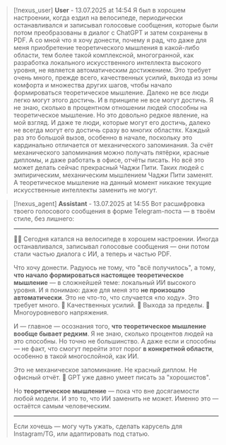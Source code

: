 >[!nexus_user] **User** - 13.07.2025 at 14:54
> Я был в хорошем настроении, когда ездил на велосипеде, периодически останавливался и записывал голосовые сообщения, которые были потом преобразованы в диалог с ChatGPT и затем сохранены в PDF. А со мной что я хочу донести, почему я рад, что даже для меня приобретение теоретического мышления в какой-либо области, тем более такой комплексной, многогранной, как разработка локального искусственного интеллекта высокого уровня, не является автоматическим достижением. Это требует очень много, прежде всего, качественных усилий, выхода из зоны комфорта и множества других шагов, чтобы начало формироваться теоретическое мышление. Далеко не все люди легко могут этого достичь. И в принципе не все могут достичь. Я не знаю, сколько в процентном отношении людей способны на теоретическое мышление. Но это довольно редкое явление, на мой взгляд. И даже те люди, которые могут его достичь, далеко не всегда могут его достичь сразу во многих областях. Каждый раз это большой вызов, особенно в начале, поскольку это кардинально отличается от механического запоминания. За счёт механического запоминания можно получать пятёрки, красные дипломы, и даже работать в офисе, отчёты писать. Но всё это может делать сейчас прекрасный Чаджи Пити. Таких людей с эмпирическим, механическим мышлением Чаджи Пити заменят. А теоретическое мышление на данный момент никакие текущие искусственные интеллекты заменить не могут.
<!-- UID: 1efbba82-7fb3-461f-b626-94644c3227d4 -->




>[!nexus_agent] **Assistant** - 13.07.2025 at 14:55
> Вот расшифровка твоего голосового сообщения в форме Telegram-поста — в твоём стиле, без лишнего:
> 
> ---
> 
> 🚴‍♂️ Сегодня катался на велосипеде в хорошем настроении. Иногда останавливался, записывал голосовые сообщения — они потом стали частью диалога с ИИ, а теперь и частью PDF.
> 
> Что хочу донести. Радуюсь не тому, что "всё получилось", а тому, **что начало формироваться настоящее теоретическое мышление** — в сложнейшей теме: локальный ИИ высокого уровня. 
> И я понимаю: даже для меня это **не произошло автоматически**. Это не что-то, что случается «по ходу». Это требует много. 
> 📌 Качественных усилий. 
> 📌 Выхода за пределы. 
> 📌 Многоуровневого напряжения.
> 
> И — главное — осознания того, **что теоретическое мышление вообще бывает редким**. Я не знаю, сколько процентов людей на это способны. Но точно не большинство. 
> А даже если и способны — не факт, что смогут перейти этот порог **в конкретной области**, особенно в такой многослойной, как ИИ.
> 
> Это не механическое запоминание. Не красный диплом. Не офисный отчёт. 
> 🤖 GPT уже давно умеет писать за "хорошистов".
> 
> Но **теоретическое мышление** — пока что вне досягаемости любой модели. 
> И это то, что ИИ заменить не может. Именно это — остаётся самым человеческим.
> 
> --- 
> 
> Если хочешь — могу чуть ужать, сделать карусель для Instagram/TG, или адаптировать под статью.
<!-- UID: 179fada5-d8ff-4b31-bf97-6fcadd80163b -->
